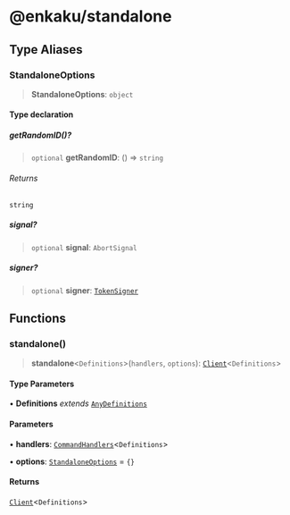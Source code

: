 # @enkaku/standalone

## Type Aliases

### StandaloneOptions

> **StandaloneOptions**: `object`

#### Type declaration

##### getRandomID()?

> `optional` **getRandomID**: () => `string`

###### Returns

`string`

##### signal?

> `optional` **signal**: `AbortSignal`

##### signer?

> `optional` **signer**: [`TokenSigner`](../token/index.md#tokensigner)

## Functions

### standalone()

> **standalone**\<`Definitions`\>(`handlers`, `options`): [`Client`](../client/index.md#clientdefinitions-clientdefinitions)\<`Definitions`\>

#### Type Parameters

• **Definitions** *extends* [`AnyDefinitions`](../protocol/index.md#anydefinitionscommands)

#### Parameters

• **handlers**: [`CommandHandlers`](../server/index.md#commandhandlersdefinitions)\<`Definitions`\>

• **options**: [`StandaloneOptions`](index.md#standaloneoptions) = `{}`

#### Returns

[`Client`](../client/index.md#clientdefinitions-clientdefinitions)\<`Definitions`\>
